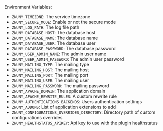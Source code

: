 Environment Variables:

* `ZNUNY_TIMEZONE`: The service timezone
* `ZNUNY_SECURE_MODE`: Enable or not the secure mode
* `ZNUNY_LOG_PATH`: The log file path
* `ZNUNY_DATABASE_HOST`: The database host
* `ZNUNY_DATABASE_NAME`: The database name
* `ZNUNY_DATABASE_USER`: The database user
* `ZNUNY_DATABASE_PASSWORD`: The database password
* `ZNUNY_USER_ADMIN_NAME`: The admin user name
* `ZNUNY_USER_ADMIN_PASSWORD`: The admin user password
* `ZNUNY_MAILING_TYPE`: The mailing type
* `ZNUNY_MAILING_HOST`: The mailing host
* `ZNUNY_MAILING_PORT`: The mailing port
* `ZNUNY_MAILING_USER`: The mailing user
* `ZNUNY_MAILING_PASSWORD`: The mailing password
* `ZNUNY_APACHE_DOMAIN`: The application domain
* `ZNUNY_APACHE_REWRITE_RULES`: A custom rewrite rule
* `ZNUNY_AUTHENTICATIONS_BACKENDS`: Users authentication settings
* `ZNUNY_ADDONS`: List of application extensions to add
* `ZNUNY_CONFIGURATIONS_OVERRIDES_DIRECTORY`: Directory path of custom configurations overrides
* `ZNUNY_HEALTHSTATUS_APIKEY`: Api key to use with the plugin healthstatus


